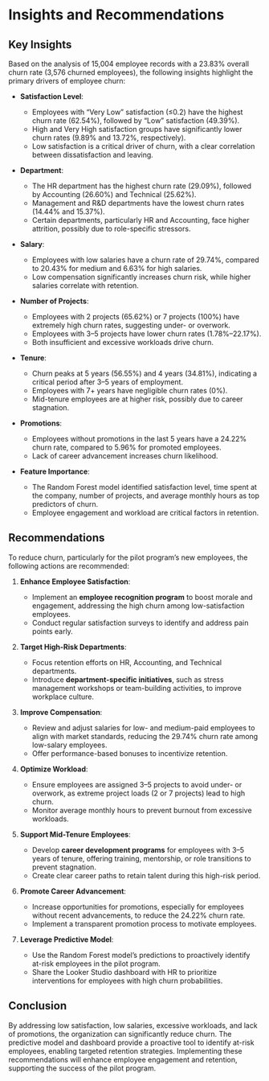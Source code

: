 # Insights and Recommendations

## Key Insights

Based on the analysis of 15,004 employee records with a 23.83% overall churn rate (3,576 churned employees), the following insights highlight the primary drivers of employee churn:

- **Satisfaction Level**:

  - Employees with “Very Low” satisfaction (≤0.2) have the highest churn rate (62.54%), followed by “Low” satisfaction (49.39%).
  - High and Very High satisfaction groups have significantly lower churn rates (9.89% and 13.72%, respectively).
  - Low satisfaction is a critical driver of churn, with a clear correlation between dissatisfaction and leaving.

- **Department**:

  - The HR department has the highest churn rate (29.09%), followed by Accounting (26.60%) and Technical (25.62%).
  - Management and R&D departments have the lowest churn rates (14.44% and 15.37%).
  - Certain departments, particularly HR and Accounting, face higher attrition, possibly due to role-specific stressors.

- **Salary**:

  - Employees with low salaries have a churn rate of 29.74%, compared to 20.43% for medium and 6.63% for high salaries.
  - Low compensation significantly increases churn risk, while higher salaries correlate with retention.

- **Number of Projects**:

  - Employees with 2 projects (65.62%) or 7 projects (100%) have extremely high churn rates, suggesting under- or overwork.
  - Employees with 3–5 projects have lower churn rates (1.78%–22.17%).
  - Both insufficient and excessive workloads drive churn.

- **Tenure**:

  - Churn peaks at 5 years (56.55%) and 4 years (34.81%), indicating a critical period after 3–5 years of employment.
  - Employees with 7+ years have negligible churn rates (0%).
  - Mid-tenure employees are at higher risk, possibly due to career stagnation.

- **Promotions**:

  - Employees without promotions in the last 5 years have a 24.22% churn rate, compared to 5.96% for promoted employees.
  - Lack of career advancement increases churn likelihood.

- **Feature Importance**:

  - The Random Forest model identified satisfaction level, time spent at the company, number of projects, and average monthly hours as top predictors of churn.
  - Employee engagement and workload are critical factors in retention.

## Recommendations

To reduce churn, particularly for the pilot program’s new employees, the following actions are recommended:

1. **Enhance Employee Satisfaction**:

   - Implement an **employee recognition program** to boost morale and engagement, addressing the high churn among low-satisfaction employees.
   - Conduct regular satisfaction surveys to identify and address pain points early.

2. **Target High-Risk Departments**:

   - Focus retention efforts on HR, Accounting, and Technical departments.
   - Introduce **department-specific initiatives**, such as stress management workshops or team-building activities, to improve workplace culture.

3. **Improve Compensation**:

   - Review and adjust salaries for low- and medium-paid employees to align with market standards, reducing the 29.74% churn rate among low-salary employees.
   - Offer performance-based bonuses to incentivize retention.

4. **Optimize Workload**:

   - Ensure employees are assigned 3–5 projects to avoid under- or overwork, as extreme project loads (2 or 7 projects) lead to high churn.
   - Monitor average monthly hours to prevent burnout from excessive workloads.

5. **Support Mid-Tenure Employees**:

   - Develop **career development programs** for employees with 3–5 years of tenure, offering training, mentorship, or role transitions to prevent stagnation.
   - Create clear career paths to retain talent during this high-risk period.

6. **Promote Career Advancement**:

   - Increase opportunities for promotions, especially for employees without recent advancements, to reduce the 24.22% churn rate.
   - Implement a transparent promotion process to motivate employees.

7. **Leverage Predictive Model**:

   - Use the Random Forest model’s predictions to proactively identify at-risk employees in the pilot program.
   - Share the Looker Studio dashboard with HR to prioritize interventions for employees with high churn probabilities.

## Conclusion

By addressing low satisfaction, low salaries, excessive workloads, and lack of promotions, the organization can significantly reduce churn. The predictive model and dashboard provide a proactive tool to identify at-risk employees, enabling targeted retention strategies. Implementing these recommendations will enhance employee engagement and retention, supporting the success of the pilot program.